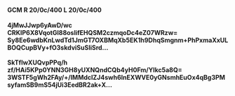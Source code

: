 #### GCM R 20/0c/400 L 20/0c/400
**4jMwJJwp6yAwD/wc**<br/>**CRKIP6X8VqotGl88oslifEHQSM2czmqoDc4eZ07WRzw=**<br/>**Sy8Ee6wdbKnLwdTd1JmGT7OXBMqXb5EK1h9DhqSmgnm+PhPxmaXxULBOQCupBVy+fO3skdviSuSliSrd...**<br/><br/>
**SkTflwXUQvpPPq/h**<br/>**zf/HAi5KPp0YNN3GH8yUXNQndCQb4yH0Fm/YIkc5a8Q=**<br/>**3WSTF5gWh2FAy/+/IMMdclZJ4swh6lnEXWVE0yGNsmhEuOx4qBg3PMsyfamSB9mS54jUi3EedBR2ak+X...**